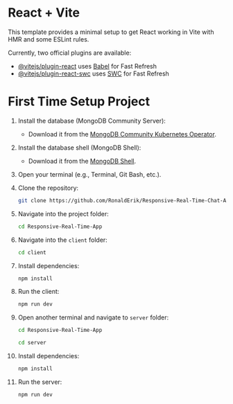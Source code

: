 # React + Vite

This template provides a minimal setup to get React working in Vite with HMR and some ESLint rules.

Currently, two official plugins are available:

- [@vitejs/plugin-react](https://github.com/vitejs/vite-plugin-react/blob/main/packages/plugin-react/README.md) uses [Babel](https://babeljs.io/) for Fast Refresh
- [@vitejs/plugin-react-swc](https://github.com/vitejs/vite-plugin-react-swc) uses [SWC](https://swc.rs/) for Fast Refresh

# First Time Setup Project
1. Install the database (MongoDB Community Server):
    - Download it from the [MongoDB Community Kubernetes Operator](https://www.mongodb.com/try/download/community-kubernetes-operator).
    
2. Install the database shell (MongoDB Shell):
    - Download it from the [MongoDB Shell](https://www.mongodb.com/try/download/shell).
    
3. Open your terminal (e.g., Terminal, Git Bash, etc.).

4. Clone the repository:
    ```bash
    git clone https://github.com/RonaldErik/Responsive-Real-Time-Chat-App.git
    ```
5. Navigate into the project folder:
    ```bash
    cd Responsive-Real-Time-App
    ```
6. Navigate into the `client` folder:
    ```bash
    cd client
    ```
7. Install dependencies:
    ```bash
    npm install
    ```
8. Run the client:
    ```bash
    npm run dev
    ```
9. Open another terminal and navigate to `server` folder:
    ```bash
    cd Responsive-Real-Time-App
    ```
    ```bash 
    cd server
    ```
10. Install dependencies:
    ```bash
    npm install
    ```
11. Run the server:
    ```bash
    npm run dev
    ```
